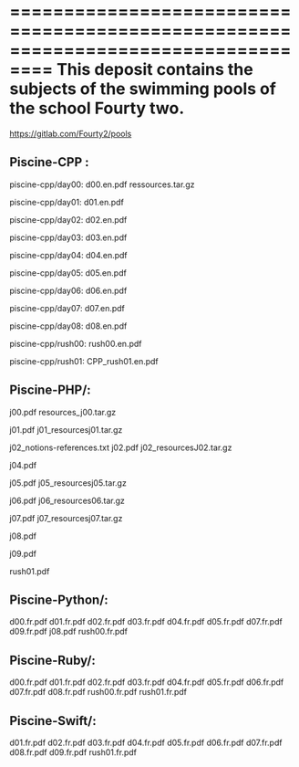 ==================================================================================
This deposit contains the subjects of the swimming pools of the school Fourty two.
==================================================================================
https://gitlab.com/Fourty2/pools

Piscine-CPP :
-------------

piscine-cpp/day00:
d00.en.pdf
ressources.tar.gz

piscine-cpp/day01:
d01.en.pdf

piscine-cpp/day02:
d02.en.pdf

piscine-cpp/day03:
d03.en.pdf

piscine-cpp/day04:
d04.en.pdf

piscine-cpp/day05:
d05.en.pdf

piscine-cpp/day06:
d06.en.pdf

piscine-cpp/day07:
d07.en.pdf

piscine-cpp/day08:
d08.en.pdf

piscine-cpp/rush00:
rush00.en.pdf

piscine-cpp/rush01:
CPP_rush01.en.pdf


Piscine-PHP/:
-------------

j00.pdf
resources_j00.tar.gz

j01.pdf
j01_resourcesj01.tar.gz

j02_notions-references.txt
j02.pdf
j02_resourcesJ02.tar.gz

j04.pdf

j05.pdf
j05_resourcesj05.tar.gz

j06.pdf
j06_resources06.tar.gz

j07.pdf
j07_resourcesj07.tar.gz

j08.pdf

j09.pdf

rush01.pdf

Piscine-Python/:
----------------

d00.fr.pdf
d01.fr.pdf
d02.fr.pdf
d03.fr.pdf
d04.fr.pdf
d05.fr.pdf
d07.fr.pdf
d09.fr.pdf
j08.pdf
rush00.fr.pdf

Piscine-Ruby/:
--------------

d00.fr.pdf
d01.fr.pdf
d02.fr.pdf
d03.fr.pdf
d04.fr.pdf
d05.fr.pdf
d06.fr.pdf
d07.fr.pdf
d08.fr.pdf
rush00.fr.pdf
rush01.fr.pdf

Piscine-Swift/:
---------------

d01.fr.pdf
d02.fr.pdf
d03.fr.pdf
d04.fr.pdf
d05.fr.pdf
d06.fr.pdf
d07.fr.pdf
d08.fr.pdf
d09.fr.pdf
rush01.fr.pdf
